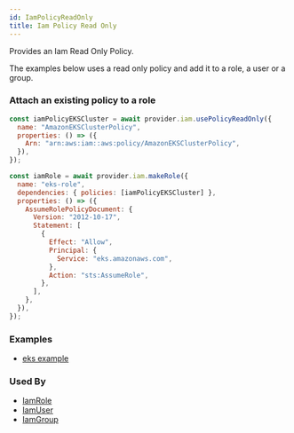 ```yaml
---
id: IamPolicyReadOnly
title: Iam Policy Read Only
---
```


Provides an Iam Read Only Policy.

The examples below uses a read only policy and add it to a role, a user or a group.

### Attach an existing policy to a role

```js
const iamPolicyEKSCluster = await provider.iam.usePolicyReadOnly({
  name: "AmazonEKSClusterPolicy",
  properties: () => ({
    Arn: "arn:aws:iam::aws:policy/AmazonEKSClusterPolicy",
  }),
});

const iamRole = await provider.iam.makeRole({
  name: "eks-role",
  dependencies: { policies: [iamPolicyEKSCluster] },
  properties: () => ({
    AssumeRolePolicyDocument: {
      Version: "2012-10-17",
      Statement: [
        {
          Effect: "Allow",
          Principal: {
            Service: "eks.amazonaws.com",
          },
          Action: "sts:AssumeRole",
        },
      ],
    },
  }),
});
```

### Examples

- [eks example](https://github.com/grucloud/grucloud/blob/main/examples/aws/eks/iac.js)

### Used By

- [IamRole](./IamRole)
- [IamUser](./IamUser)
- [IamGroup](./IamGroup)
